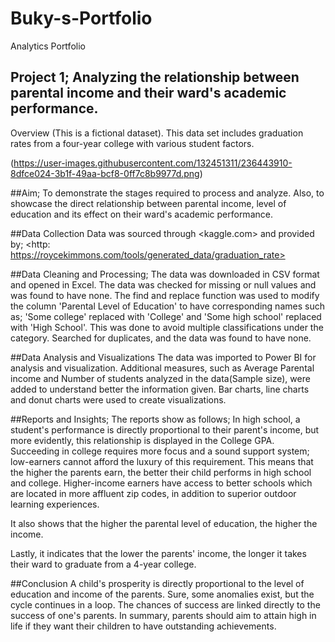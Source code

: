 # Buky-s-Portfolio
Analytics Portfolio

## Project 1; Analyzing the relationship between parental income and their ward's academic performance.

Overview
(This is a fictional dataset).
This data set includes graduation rates from a four-year college with various student factors.

(https://user-images.githubusercontent.com/132451311/236443910-8dfce024-3b1f-49aa-bcf8-0ff7c8b9977d.png)


##Aim; 
To demonstrate the stages required to process and analyze. Also, to showcase the direct relationship between parental income, level of education and its effect on their ward's academic performance. 

##Data Collection
Data was sourced through <kaggle.com> and provided by; <http: https://roycekimmons.com/tools/generated_data/graduation_rate>

##Data Cleaning and Processing;
The data was downloaded in CSV format and opened in Excel. The data was checked for missing or null values and was found to have none. The find and replace function was used to modify the column 'Parental Level of Education' to have corresponding names such as; 'Some college' replaced with 'College' and 'Some high school' replaced with 'High School'. This was done to avoid multiple classifications under the category. Searched for duplicates, and the data was found to have none.

##Data Analysis and Visualizations
The data was imported to Power BI for analysis and visualization. Additional measures, such as Average Parental income and Number of students analyzed in the data(Sample size), were added to understand better the information given. Bar charts, line charts and donut charts were used to create visualizations. 

##Reports and Insights;
The reports show as follows;
In high school, a student's performance is directly proportional to their parent's income, but more evidently, this relationship is displayed in the College GPA. Succeeding in college requires more focus and a sound support system; low-earners cannot afford the luxury of this requirement. This means that the higher the parents earn, the better their child performs in high school and college. Higher-income earners have access to better schools which are located in more affluent zip codes, in addition to superior outdoor learning experiences.

It also shows that the higher the parental level of education, the higher the income.

Lastly, it indicates that the lower the parents' income, the longer it takes their ward to graduate from a 4-year college. 

##Conclusion
A child's prosperity is directly proportional to the level of education and income of the parents. Sure, some anomalies exist, but the cycle continues in a loop. The chances of success are linked directly to the success of one's parents. In summary, parents should aim to attain high in life if they want their children to have outstanding achievements.







